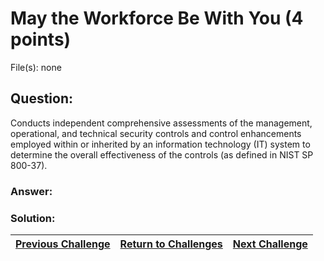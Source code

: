 # May the Workforce Be With You (4 points)

File(s): none

## Question:

Conducts independent comprehensive assessments of the management, operational, and technical security controls and control enhancements employed within or inherited by an information technology (IT) system to determine the overall effectiveness of the controls (as defined in NIST SP 800-37).

### Answer:

### Solution:



| [Previous Challenge](/Challenges/Securely-Provision/1) | [Return to Challenges](/Challenges/../../../#modules) | [Next Challenge](/Challenges/Securely-Provision/3) |
| :------- | :-----: | ------: |